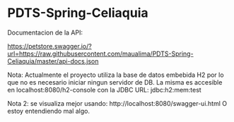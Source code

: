 # PDTS-Spring-Celiaquia
Documentacion de la API: 

https://petstore.swagger.io/?url=https://raw.githubusercontent.com/maualima/PDTS-Spring-Celiaquia/master/api-docs.json


Nota: Actualmente el proyecto utiliza la base de datos embebida H2 por lo que no es necesario iniciar ningun servidor de DB. La misma es accesible en localhost:8080/h2-console con la JDBC URL: jdbc:h2:mem:test

Nota 2: se visualiza mejor usando: http://localhost:8080/swagger-ui.html O estoy entendiendo mal algo.
